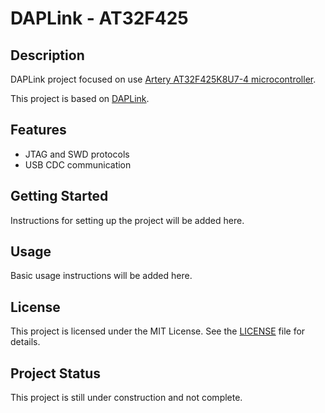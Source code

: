 # DAPLink - AT32F425

## Description
DAPLink project focused on use [Artery AT32F425K8U7-4 microcontroller](https://www.arterychip.com/en/product/AT32F425.jsp).

This project is based on [DAPLink](https://github.com/XIVN1987/DAPLink).

## Features
- JTAG and SWD protocols
- USB CDC communication

## Getting Started
Instructions for setting up the project will be added here.

## Usage
Basic usage instructions will be added here.

## License
This project is licensed under the MIT License. See the [LICENSE](./LICENSE) file for details.

## Project Status
This project is still under construction and not complete.